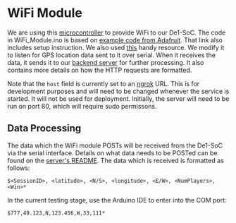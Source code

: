 # WiFi Module
We are using this [microcontroller](https://learn.adafruit.com/adafruit-huzzah-esp8266-breakout/overview) to provide WiFi to
our De1-SoC. The code in WiFi_Module.ino is based on 
[example code from Adafruit](https://learn.adafruit.com/adafruit-huzzah-esp8266-breakout/using-arduino-ide). That link also includes setup instruction. We also
used [this](https://randomnerdtutorials.com/esp8266-nodemcu-http-get-post-arduino/#http-post) handy resource. We modify
it to listen for GPS location data sent to it over serial. When it receives the data, it sends it to our 
[backend server](../../Server/) for further processing. It also contains more details on how the HTTP requests are
formatted.

Note that the `host` field is currently set to an [ngrok](https://ngrok.com/) URL. This is for development purposes and
will need to be changed whenever the service is started. It will not be used for deployment. Initially, the server
will need to be run on port 80, which will require sudo permissons.

## Data Processing
The data which the WiFi module POSTs will be received from the De1-SoC via the serial interface. Details on what data
needs to be POSTed can be found on the [server's README](../../Server/README.md). The data which is received is
formatted as follows:
```
$<SessionID>, <latitude>, <N/S>, <longitude>, <E/W>, <NumPlayers>, <Win>*
```
In the current testing stage, use the Arduino IDE to enter into the COM port:
```
$777,49.123,N,123.456,W,33,111*
```